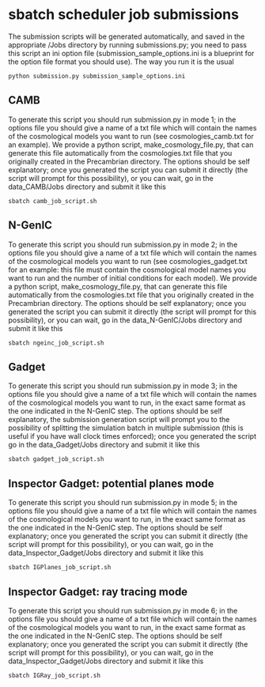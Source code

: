 sbatch scheduler job submissions
================================

The submission scripts will be generated automatically, and saved in the appropriate /Jobs directory by running submissions.py; you need to pass this script an ini option file (submission_sample_options.ini is a blueprint for the option file format you should use). The way you run it is the usual

    python submission.py submission_sample_options.ini

CAMB
-----------------------
To generate this script you should run submission.py in mode 1; in the options file you should give a name of a txt file which will contain the names of the cosmological models you want to run (see cosmologies_camb.txt for an example). We provide a python script, make_cosmology_file.py, that can generate this file automatically from the cosmologies.txt file that you originally created in the Precambrian directory. The options should be self explanatory; once you generated the script you can submit it directly (the script will prompt for this possibility), or you can wait, go in the data_CAMB/Jobs directory and submit it like this

    sbatch camb_job_script.sh

N-GenIC
-------------------------
To generate this script you should run submission.py in mode 2; in the options file you should give a name of a txt file which will contain the names of the cosmological models you want to run (see cosmologies_gadget.txt for an example: this file must contain the cosmological model names you want to run and the number of initial conditions for each model). We provide a python script, make_cosmology_file.py, that can generate this file automatically from the cosmologies.txt file that you originally created in the Precambrian directory. The options should be self explanatory; once you generated the script you can submit it directly (the script will prompt for this possibility), or you can wait, go in the data_N-GenIC/Jobs directory and submit it like this

    sbatch ngeinc_job_script.sh

Gadget
--------------------------
To generate this script you should run submission.py in mode 3; in the options file you should give a name of a txt file which will contain the names of the cosmological models you want to run, in the exact same format as the one indicated in the N-GenIC step. The options should be self explanatory, the submission generation script will prompt you to the possibility of splitting the simulation batch in multiple submission (this is useful if you have wall clock times enforced); once you generated the script go in the data_Gadget/Jobs directory and submit it like this

    sbatch gadget_job_script.sh

Inspector Gadget: potential planes mode
-------------------------------
To generate this script you should run submission.py in mode 5; in the options file you should give a name of a txt file which will contain the names of the cosmological models you want to run, in the exact same format as the one indicated in the N-GenIC step. The options should be self explanatory; once you generated the script you can submit it directly (the script will prompt for this possibility), or you can wait, go in the data_Inspector_Gadget/Jobs directory and submit it like this

    sbatch IGPlanes_job_script.sh

Inspector Gadget: ray tracing mode
-------------------------------
To generate this script you should run submission.py in mode 6; in the options file you should give a name of a txt file which will contain the names of the cosmological models you want to run, in the exact same format as the one indicated in the N-GenIC step. The options should be self explanatory; once you generated the script you can submit it directly (the script will prompt for this possibility), or you can wait, go in the data_Inspector_Gadget/Jobs directory and submit it like this

    sbatch IGRay_job_script.sh


